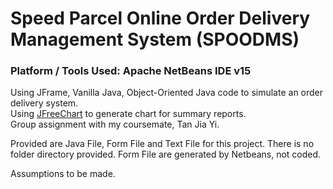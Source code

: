 # Speed Parcel Online Order Delivery Management System (SPOODMS)
### Platform / Tools Used: Apache NetBeans IDE v15
Using JFrame, Vanilla Java, Object-Oriented Java code to simulate an order delivery system.
<br/>
Using [JFreeChart](https://www.jfree.org/jfreechart/) to generate chart for summary reports.
<br/>
Group assignment with my coursemate, Tan Jia Yi.

Provided are Java File, Form File and Text File for this project. There is no folder directory provided. Form File are generated by Netbeans, not coded.

Assumptions to be made.
